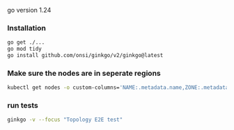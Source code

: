 go version 1.24

### Installation
```bash
go get ./...
go mod tidy
go install github.com/onsi/ginkgo/v2/ginkgo@latest
```

### Make sure the nodes are in seperate regions
```bash
kubectl get nodes -o custom-columns='NAME:.metadata.name,ZONE:.metadata.labels.topology\.kubernetes\.io/zone'
```

### run tests
```bash
ginkgo -v --focus "Topology E2E test" 
```